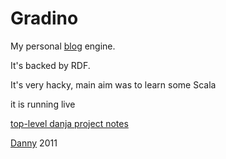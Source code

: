 Gradino
=======

My personal [blog](http://dannyayers.com/) engine. 

It's backed by RDF.

It's very hacky, main aim was to learn some Scala

it is running live

[top-level danja project notes](https://github.com/danja/projects)

[Danny](http://dannyayers.com/) 2011